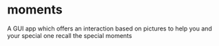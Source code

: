 # moments
A GUI app which offers an interaction based on pictures to help you and your special one recall the special moments
